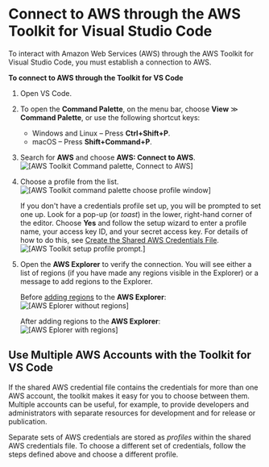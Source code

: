 # Connect to AWS through the AWS Toolkit for Visual Studio Code<a name="connect"></a>

To interact with Amazon Web Services \(AWS\) through the AWS Toolkit for Visual Studio Code, you must establish a connection to AWS\.

**To connect to AWS through the Toolkit for VS Code**

1. Open VS Code\.

1. To open the **Command Palette**, on the menu bar, choose **View** ≫ **Command Palette**, or use the following shortcut keys: 
   + Windows and Linux – Press **Ctrl\+Shift\+P**\.
   + macOS – Press **Shift\+Command\+P**\.

1. Search for **AWS** and choose **AWS: Connect to AWS**\.  
![\[AWS Toolkit Command palette, Connect to AWS\]](http://docs.aws.amazon.com/toolkit-for-vscode/latest/userguide/images/aws-toolkit-commandpalette.png)

1. Choose a profile from the list\.  
![\[AWS Toolkit command palette choose profile window\]](http://docs.aws.amazon.com/toolkit-for-vscode/latest/userguide/images/aws-toolkit-choose-profile.png)

   If you don't have a credentials profile set up, you will be prompted to set one up\. Look for a pop\-up \(or *toast*\) in the lower, right\-hand corner of the editor\. Choose **Yes** and follow the setup wizard to enter a profile name, your access key ID, and your secret access key\. For details of how to do this, see [Create the Shared AWS Credentials File](setup-credentials.md#create-shared-cred-file)\.  
![\[AWS Toolkit setup profile prompt.\]](http://docs.aws.amazon.com/toolkit-for-vscode/latest/userguide/images/aws-toolkit-cred-prompt.png)

1. Open the **AWS Explorer** to verify the connection\. You will see either a list of regions \(if you have made any regions visible in the Explorer\) or a message to add regions to the Explorer\.

   Before [adding regions](setup-region.md) to the **AWS Explorer**:  
![\[AWS Eplorer without regions\]](http://docs.aws.amazon.com/toolkit-for-vscode/latest/userguide/images/aws-explorer-no-regions.png)

   After adding regions to the **AWS Explorer**:  
![\[AWS Eplorer with regions\]](http://docs.aws.amazon.com/toolkit-for-vscode/latest/userguide/images/aws-explorer-with-regions.png)

## Use Multiple AWS Accounts with the Toolkit for VS Code<a name="using-profiles"></a>

If the shared AWS credential file contains the credentials for more than one AWS account, the toolkit makes it easy for you to choose between them\. Multiple accounts can be useful, for example, to provide developers and administrators with separate resources for development and for release or publication\.

Separate sets of AWS credentials are stored as *profiles* within the shared AWS credentials file\. To choose a different set of credentials, follow the steps defined above and choose a different profile\.